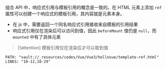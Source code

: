组合 API 中，响应式引用与模板引用的概念是一致的。在 HTML 元素上添加 `ref` 属性可以创建一个响应式的模板引用，其内容就是元素本身。
* 在 js 中，需要返回一个同名响应式引用接收来自模板的引用结果
* 响应式引用仅在渲染后可以访问到值，因此 `beforeMount` 值仍是 `null`，而 `mounted` 中有了具体元素

> [!attention] 模板引用仅在渲染后才可以取到值

```embed-html
PATH: "vault://_resources/codes/Vue/Vue3/hellovue/template-ref.html"
LINES: "10-12,18-29"
```
